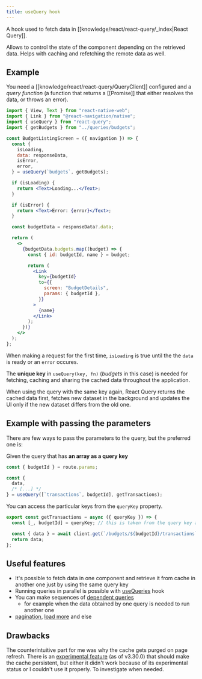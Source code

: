 ```yaml
---
title: useQuery hook
---
```


A hook used to fetch data in [[knowledge/react/react-query/_index|React Query]].

Allows to control the state of the component depending on the retrieved data. Helps with caching and refetching the remote data as well.

## Example

You need a [[knowledge/react/react-query/QueryClient]] configured and a _query function_ (a function that returns a [[Promise]] that either resolves the data, or throws an error).

```jsx
import { View, Text } from "react-native-web";
import { Link } from "@react-navigation/native";
import { useQuery } from "react-query";
import { getBudgets } from "../queries/budgets";

const BudgetListingScreen = ({ navigation }) => {
  const {
    isLoading,
    data: responseData,
    isError,
    error,
  } = useQuery(`budgets`, getBudgets);

  if (isLoading) {
    return <Text>Loading...</Text>;
  }

  if (isError) {
    return <Text>Error: {error}</Text>;
  }

  const budgetData = responseData?.data;

  return (
    <>
      {budgetData.budgets.map((budget) => {
        const { id: budgetId, name } = budget;

        return (
          <Link
            key={budgetId}
            to={{
              screen: "BudgetDetails",
              params: { budgetId },
            }}
          >
            {name}
          </Link>
        );
      })}
    </>
  );
};
```

When making a request for the first time, `isLoading` is true until the the `data` is ready or an `error` occures.

The **unique key** in `useQuery(key, fn)` (_budgets_ in this case) is needed for fetching, caching and sharing the cached data throughout the application.

When using the query with the same key again, React Query returns the cached data first, fetches new dataset in the background and updates the UI only if the new dataset differs from the old one.

## Example with passing the parameters

There are few ways to pass the parameters to the query, but the preferred one is:

Given the query that has **an array as a query key**

```js
const { budgetId } = route.params;

const {
  data,
  /* [...] */
} = useQuery([`transactions`, budgetId], getTransactions);
```

You can access the particular keys from the `queryKey` property.

```js
export const getTransactions = async ({ queryKey }) => {
  const [_, budgetId] = queryKey; // this is taken from the query key array

  const { data } = await client.get(`/budgets/${budgetId}/transactions`);
  return data;
};
```

## Useful features

- It's possible to fetch data in one component and retrieve it from cache in another one just by using the same query key
- Running queries in parallel is possible with [useQueries](https://react-query.tanstack.com/guides/parallel-queries#dynamic-parallel-queries-with-usequeries) hook
- You can make sequences of [dependent queries](https://react-query.tanstack.com/guides/dependent-queries)
  - for example when the data obtained by one query is needed to run another one
- [pagination](https://react-query.tanstack.com/examples/pagination), [load more](https://react-query.tanstack.com/examples/load-more-infinite-scroll) and else

## Drawbacks

The counterintuitive part for me was why the cache gets purged on page refresh. There is an [experimental feature](https://react-query.tanstack.com/plugins/createWebStoragePersistor) (as of v3.30.0) that should make the cache persistent, but either it didn't work because of its experimental status or I couldn't use it properly. To investigate when needed.

<!--
lastUpdated: 24 Nov 2021
-->
